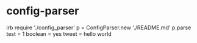 # config-parser
irb
require './config_parser'
p = ConfigParser.new './README.md'
p.parse
test = 1
boolean = yes
tweet = hello world
